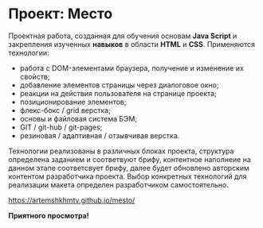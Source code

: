# Проект: Место
Проектная работа, созданная для обучения основам __Java Script__ и закрепления изученных __навыков__ в области __HTML__ и __СSS__.
Применяются технологии:
 * работа с DOM-элементами браузера, получение и изменение их свойств;
 * добавление элементов страницы через диалоговое окно;
 * реакции на действия пользователя на странице проекта;
 * позиционирование элементов;
 * флекс-бокс / grid верстка;
 * основы и файловая система БЭМ;
 * GIT / git-hub / git-pages;
 * резиновая / адаптивная / отзывчивая верстка.

 Технологии реализованы в различных блоках проекта, структура определена заданием и соответвуют брифу, контентное наполнеие на данном этапе соответсвует брифу, далее будет обновлено авторским контентом разработчика проекта. Выбор конкретных технологий для реализации макета определен разработчиком самостоятельно.

 https://artemshkhmtv.github.io/mesto/

 __Приятного просмотра!__